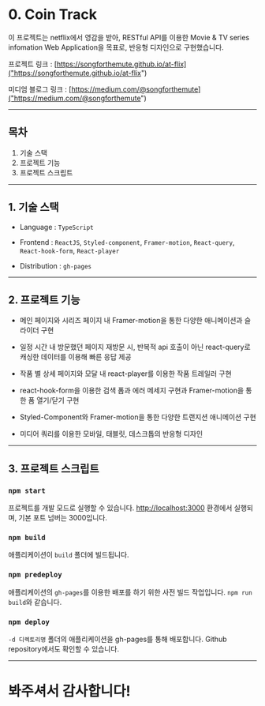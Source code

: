 # 0. Coin Track

이 프로젝트는 netflix에서 영감을 받아, RESTful API를 이용한 Movie & TV series infomation Web Application을 목표로, 반응형 디자인으로 구현했습니다.

프로젝트 링크 : [https://songforthemute.github.io/at-flix]("https://songforthemute.github.io/at-flix")

미디엄 블로그 링크 : [https://medium.com/@songforthemute]("https://medium.com/@songforthemute")

---

## 목차

1. 기술 스택
2. 프로젝트 기능
3. 프로젝트 스크립트

---

## 1. 기술 스택

-   Language : `TypeScript`

-   Frontend : `ReactJS`, `Styled-component`, `Framer-motion`, `React-query`, `React-hook-form`, `React-player`

-   Distribution : `gh-pages`

---

## 2. 프로젝트 기능

-   메인 페이지와 시리즈 페이지 내 Framer-motion을 통한 다양한 애니메이션과 슬라이더 구현

-   일정 시간 내 방문했던 페이지 재방문 시, 반복적 api 호출이 아닌 react-query로 캐싱한 데이터를 이용해 빠른 응답 제공

-   작품 별 상세 페이지와 모달 내 react-player를 이용한 작품 트레일러 구현

-   react-hook-form을 이용한 검색 폼과 에러 메세지 구현과 Framer-motion을 통한 폼 열기/닫기 구현

-   Styled-Component와 Framer-motion을 통한 다양한 트랜지션 애니메이션 구현

-   미디어 쿼리를 이용한 모바일, 태블릿, 데스크톱의 반응형 디자인

---

## 3. 프로젝트 스크립트

### `npm start`

프로젝트를 개발 모드로 실행할 수 있습니다. [http://localhost:3000]("http://localhost:3000") 환경에서 실행되며, 기본 포트 넘버는 3000입니다.

### `npm build`

애플리케이션이 `build` 폴더에 빌드됩니다.

### `npm predeploy`

애플리케이션의 `gh-pages`를 이용한 배포를 하기 위한 사전 빌드 작업입니다. `npm run build`와 같습니다.

### `npm deploy`

`-d 디렉토리명` 폴더의 애플리케이션을 gh-pages를 통해 배포합니다. Github repository에서도 확인할 수 있습니다.

---

# 봐주셔서 감사합니다!
